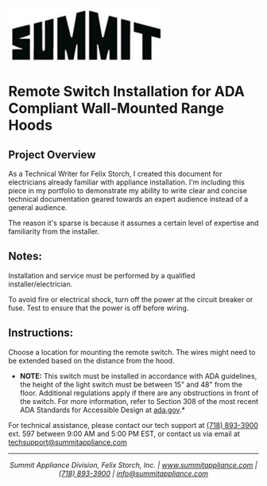 ![Summit Appliance Logo](Summit-logo.png)
# Remote Switch Installation for ADA Compliant Wall-Mounted Range Hoods

## Project Overview
As a Technical Writer for Felix Storch, I created this document for electricians already familiar with appliance installation. I'm including this piece in my portfolio to demonstrate my ability to write clear and concise technical documentation geared towards an expert audience instead of a general audience.

The reason it's sparse is because it assumes a certain level of expertise and familiarity from the installer.

## Notes:
Installation and service must be performed by a qualified installer/electrician.

To avoid fire or electrical shock, turn off the power at the circuit breaker or fuse. Test to ensure that the power is off before wiring.

## Instructions:

Choose a location for mounting the remote switch. The wires might need to be extended based on the distance from the hood.

* **NOTE:** This switch must be installed in accordance with ADA guidelines, the height of the light switch must be between 15" and 48" from the floor. Additional regulations apply if there are any obstructions in front of the switch. For more information, refer to Section 308 of the most recent ADA Standards for Accessible Design at [ada.gov](https://www.ada.gov/).*

For technical assistance, please contact our tech support at [(718) 893-3900](tel:+1-718-893-3900) ext. 597 between 9:00 AM and 5:00 PM EST, or contact us via email at [techsupport@summitappliance.com](mailto:techsupport@summitappliance.com)

---
<center><em>Summit Appliance Division, Felix Storch, Inc. | <a href="https://www.summitappliance.com">www.summitappliance.com</a> | <a href="tel:+1-718-893-3900">(718) 893-3900</a> | <a href="mailto:info@summitappliance.com">info@summitappliance.com</a></em></center>
